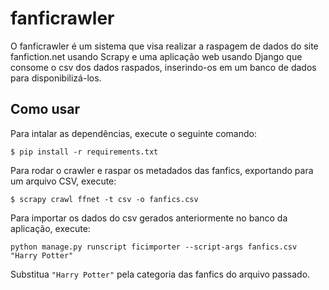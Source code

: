 # fanficrawler

O fanficrawler é um sistema que visa realizar a raspagem de dados do site fanfiction.net usando Scrapy e uma aplicação web usando Django que consome o csv dos dados raspados, inserindo-os em um banco de dados para disponibilizá-los.

## Como usar

Para intalar as dependências, execute o seguinte comando:
```
$ pip install -r requirements.txt
```

Para rodar o crawler e raspar os metadados das fanfics, exportando para um arquivo CSV, execute:
```
$ scrapy crawl ffnet -t csv -o fanfics.csv
```

Para importar os dados do csv gerados anteriormente no banco da aplicação, execute:
```
python manage.py runscript ficimporter --script-args fanfics.csv "Harry Potter"
```
Substitua `"Harry Potter"` pela categoria das fanfics do arquivo passado.

